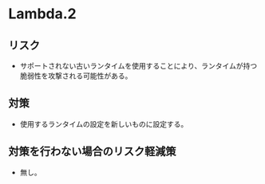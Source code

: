 # Lambda.2

## リスク

- サポートされない古いランタイムを使用することにより、ランタイムが持つ脆弱性を攻撃される可能性がある。

## 対策

- 使用するランタイムの設定を新しいものに設定する。

## 対策を行わない場合のリスク軽減策

- 無し。
